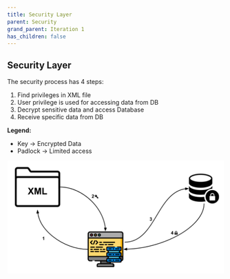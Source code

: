 ```yaml
---
title: Security Layer
parent: Security
grand_parent: Iteration 1
has_children: false
---
```


## Security Layer
The security process has 4 steps:
1. Find privileges in XML file
2. User privilege is used for accessing data from DB
3. Decrypt sensitive data and access Database
4. Receive specific data from DB

**Legend:**
* Key -> Encrypted Data
* Padlock -> Limited access

![Security Layer](../../images/final-assignment/SecurityLayer.png)
